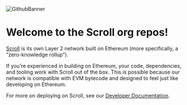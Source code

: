 ![GithubBanner](https://github.com/scroll-tech/.github/assets/7571518/ac2f3de7-0c4e-4319-8779-fe482884fce2)

# Welcome to the Scroll org repos!

[Scroll](https://scroll.io/) is its own Layer 2 network built on Ethereum (more specifically, a “zero-knowledge rollup”).

If you’re experienced in building on Ethereum, your code, dependencies, and tooling work with Scroll out of the box. This is possible because our network is compatible with EVM bytecode and designed to feel just like developing on Ethereum.

For more on deploying on Scroll, see our [Developer Documentation](https://guide.scroll.io/developers/).
